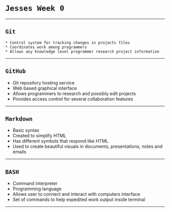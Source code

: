 # `Jesses Week 0`

---

## `Git`

    * Control system for tracking changes in projects files
    * Coordinates work among programmers
    * Allows any knowledge level programmer research project information
---

## `GitHub`

* Git repository hosting service
* Web based graphical interface
* Allows programmers to research and possibly edit projects
* Provides access control for several collaboration features

---

## `Markdown`

* Basic syntax
* Created to simplify HTML
* Has different symbols that respond like HTML
* Used to create beautiful visuals in documents, presentations, notes and emails

---

## `BASH`

* Command interpreter
* Programming language
* Allows user to connect and interact with computers interface
* Set of commands to help expedited work output inside terminal

---
